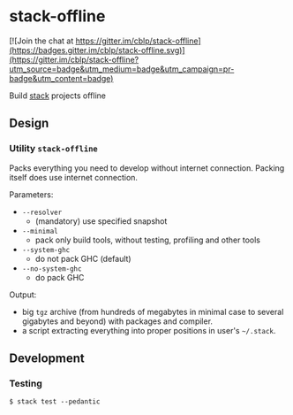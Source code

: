 # stack-offline

[![Join the chat at https://gitter.im/cblp/stack-offline](https://badges.gitter.im/cblp/stack-offline.svg)](https://gitter.im/cblp/stack-offline?utm_source=badge&utm_medium=badge&utm_campaign=pr-badge&utm_content=badge)

Build [stack](http://docs.haskellstack.org) projects offline

## Design

### Utility `stack-offline`

Packs everything you need to develop without internet connection.
Packing itself does use internet connection.

Parameters:
- `--resolver`
  - (mandatory) use specified snapshot
- `--minimal`
  - pack only build tools, without testing, profiling and other tools
- `--system-ghc`
  - do not pack GHC (default)
- `--no-system-ghc`
  - do pack GHC

Output:
- big `tgz` archive (from hundreds of megabytes in minimal case to several gigabytes and beyond) with packages and compiler.
- a script extracting everything into proper positions in user's `~/.stack`.

## Development

### Testing

    $ stack test --pedantic
